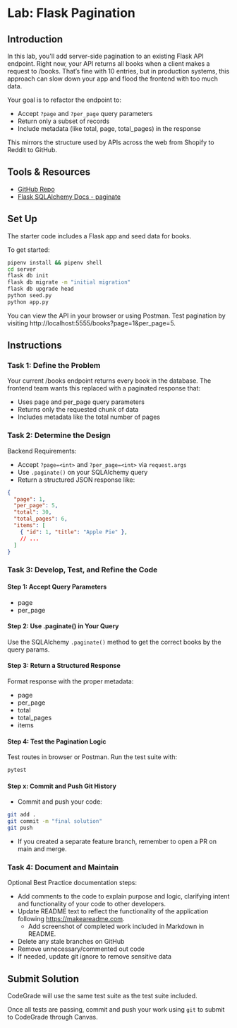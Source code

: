 # Lab: Flask Pagination

## Introduction

In this lab, you'll add server-side pagination to an existing Flask API endpoint. Right now, your API returns all books when a client makes a request to /books. That’s fine with 10 entries, but in production systems, this approach can slow down your app and flood the frontend with too much data.

Your goal is to refactor the endpoint to:

* Accept `?page` and `?per_page` query parameters
* Return only a subset of records
* Include metadata (like total, page, total_pages) in the response

This mirrors the structure used by APIs across the web from Shopify to Reddit to GitHub.

## Tools & Resources

- [GitHub Repo](https://github.com/learn-co-curriculum/flask-pagination-lab)
- [Flask SQLAlchemy Docs - paginate](https://flask-sqlalchemy.readthedocs.io/en/stable/pagination/)

## Set Up

The starter code includes a Flask app and seed data for books.

To get started:

```bash
pipenv install && pipenv shell
cd server
flask db init
flask db migrate -m "initial migration"
flask db upgrade head
python seed.py
python app.py
```

You can view the API in your browser or using Postman. Test pagination by visiting
http://localhost:5555/books?page=1&per_page=5.

## Instructions

### Task 1: Define the Problem

Your current /books endpoint returns every book in the database. The frontend team wants this replaced with a paginated response that:

* Uses page and per_page query parameters
* Returns only the requested chunk of data
* Includes metadata like the total number of pages

### Task 2: Determine the Design

Backend Requirements:
* Accept `?page=<int>` and `?per_page=<int>` via `request.args`
* Use `.paginate()` on your SQLAlchemy query
* Return a structured JSON response like:

```json
{
  "page": 1,
  "per_page": 5,
  "total": 30,
  "total_pages": 6,
  "items": [
    { "id": 1, "title": "Apple Pie" },
    // ...
  ]
}
```

### Task 3: Develop, Test, and Refine the Code

#### Step 1: Accept Query Parameters

* page
* per_page

#### Step 2: Use .paginate() in Your Query

Use the SQLAlchemy `.paginate()` method to get the correct books by the query params.

#### Step 3: Return a Structured Response

Format response with the proper metadata:
* page
* per_page
* total
* total_pages
* items

#### Step 4: Test the Pagination Logic

Test routes in browser or Postman. Run the test suite with:
```bash
pytest
```

#### Step x: Commit and Push Git History

* Commit and push your code:

```bash
git add .
git commit -m "final solution"
git push
```

* If you created a separate feature branch, remember to open a PR on main and merge.

### Task 4: Document and Maintain

Optional Best Practice documentation steps:
* Add comments to the code to explain purpose and logic, clarifying intent and functionality of your code to other developers.
* Update README text to reflect the functionality of the application following https://makeareadme.com. 
  * Add screenshot of completed work included in Markdown in README.
* Delete any stale branches on GitHub
* Remove unnecessary/commented out code
* If needed, update git ignore to remove sensitive data

## Submit Solution

CodeGrade will use the same test suite as the test suite included.

Once all tests are passing, commit and push your work using `git` to submit to CodeGrade through Canvas.